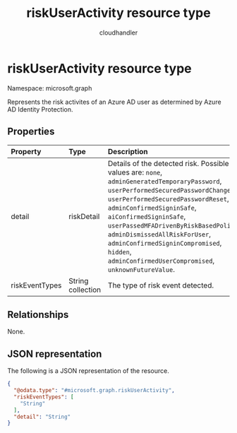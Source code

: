 ﻿---
title: "riskUserActivity resource type"
description: "riskUserActivity detections"
author: "cloudhandler"
localization_priority: Normal
ms.prod: "microsoft-identity-platform"
doc_type: resourcePageType
---

# riskUserActivity resource type

Namespace: microsoft.graph

Represents the risk activites of an Azure AD user as determined by Azure AD Identity Protection.

## Properties

| Property       | Type              | Description                                                                                                                                                                                                                                                                                                                                                                                               |
| :------------- | :---------------- | :-------------------------------------------------------------------------------------------------------------------------------------------------------------------------------------------------------------------------------------------------------------------------------------------------------------------------------------------------------------------------------------------------------- |
| detail         | riskDetail        | Details of the detected risk. Possible values are: `none`, `adminGeneratedTemporaryPassword`, `userPerformedSecuredPasswordChange`, `userPerformedSecuredPasswordReset`, `adminConfirmedSigninSafe`, `aiConfirmedSigninSafe`, `userPassedMFADrivenByRiskBasedPolicy`, `adminDismissedAllRiskForUser`, `adminConfirmedSigninCompromised`, `hidden`, `adminConfirmedUserCompromised`, `unknownFutureValue`. |
| riskEventTypes | String collection | The type of risk event detected.                                                                                                                                                                                                                                                                                                                                                                          |

## Relationships

None.

## JSON representation

The following is a JSON representation of the resource.

<!-- {
  "blockType": "resource",
  "@odata.type": "microsoft.graph.riskUserActivity"
}
-->

```json
{
  "@odata.type": "#microsoft.graph.riskUserActivity",
  "riskEventTypes": [
    "String"
  ],
  "detail": "String"
}
```
